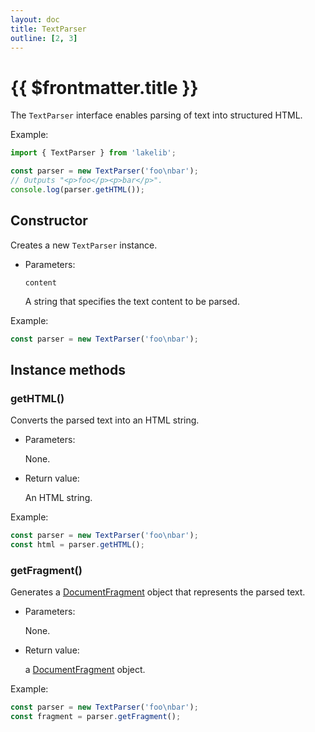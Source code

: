 ```yaml
---
layout: doc
title: TextParser
outline: [2, 3]
---
```


# {{ $frontmatter.title }}

The `TextParser` interface enables parsing of text into structured HTML.

Example:

```js
import { TextParser } from 'lakelib';

const parser = new TextParser('foo\nbar');
// Outputs "<p>foo</p><p>bar</p>".
console.log(parser.getHTML());
```


## Constructor

Creates a new `TextParser` instance.

* Parameters:

  `content`

  A string that specifies the text content to be parsed.

Example:

```js
const parser = new TextParser('foo\nbar');
```


## Instance methods

### getHTML()

Converts the parsed text into an HTML string.

* Parameters:

  None.

* Return value:

  An HTML string.

Example:

```js
const parser = new TextParser('foo\nbar');
const html = parser.getHTML();
```


### getFragment()

Generates a [DocumentFragment](https://developer.mozilla.org/en-US/docs/Web/API/DocumentFragment) object that represents the parsed text.

* Parameters:

  None.

* Return value:

  a [DocumentFragment](https://developer.mozilla.org/en-US/docs/Web/API/DocumentFragment) object.

Example:

```js
const parser = new TextParser('foo\nbar');
const fragment = parser.getFragment();
```

